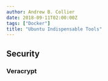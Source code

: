 ```yaml
---
author: Andrew B. Collier
date: 2018-09-11T02:00:00Z
tags: ["Docker"]
title: "Ubuntu Indispensable Tools"
---
```


## Security

### Veracrypt